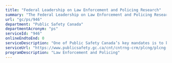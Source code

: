 ```yaml
---
title: "Federal Leadership on Law Enforcement and Policing Research"
summary: "The Federal Leadership on Law Enforcement and Policing Research service from Public Safety Canada is not available end-to-end online, according to the GC Service Inventory."
url: "gc/ps/946"
department: "Public Safety Canada"
departmentAcronym: "ps"
serviceId: "946"
onlineEndtoEnd: 0
serviceDescription: "One of Public Safety Canada’s key mandates is to keep Canadians safe from crime. To support this mandate, the Law Enforcement and Policing Research Unit (LEPRU) of the Research Division, CSCCB, provides sound, empirical information to support policy development in the areas of policing, serious and organized crime, guns and gangs, human trafficking, drug markets, and First Nations policing. LEPRU provides subject matter and research expertise in these key areas by utilizing a variety of qualitative and quantitative methodological approaches."
serviceUrl: "https://www.publicsafety.gc.ca/cnt/cntrng-crm/plcng/plcng-rsrch/index-en.aspx"
programDescription: "Law Enforcement and Policing"
---
```

